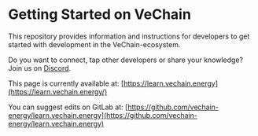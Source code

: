 # Getting Started on VeChain

This repository provides information and instructions for developers to get started with development in the VeChain-ecosystem.

Do you want to connect, tap other developers or share your knowledge? Join us on [Discord](https://discord.gg/dhVCVNbHRT).

This page is currently available at: [https://learn.vechain.energy](https://learn.vechain.energy/)

You can suggest edits on GitLab at: [https://github.com/vechain-energy/learn.vechain.energy](https://github.com/vechain-energy/learn.vechain.energy)

